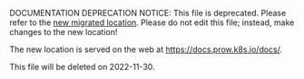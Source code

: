 DOCUMENTATION DEPRECATION NOTICE: This file is deprecated. Please refer to the
[new migrated
location](https://docs.prow.k8s.io/docs/spyglass/).
Please do not edit this file; instead, make changes to the new location!

The new location is served on the web at
https://docs.prow.k8s.io/docs/.

This file will be deleted on 2022-11-30.

